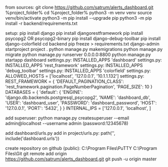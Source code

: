from sources:
git clone https://github.com/satrum/alerts_dashboard.git %project_folder%
cd %project_folder%
python3 -m venv venv
source venv/bin/activate
python3 -m pip install --upgrade pip
python3 -m pip install -r backend/requirements.txt

setup:
pip install django
pip install djangorestframework
pip install psycopg2 OR psycopg2-binary
pip install django-debug-toolbar
pip install django-colorfield
cd backend
pip freeze > requirements.txt
django-admin startproject project .
python manage.py makemigrations
python manage.py migrate
python manage.py runserver 0.0.0.0:8800
python manage.py startapp dashboard
settings.py: INSTALLED_APPS 'dashboard'
settings.py: INSTALLED_APPS 'rest_framework'
settings.py: INSTALLED_APPS 'debug_toolbar'
settings.py: INSTALLED_APPS 'colorfield'
settings.py: ALLOWED_HOSTS = ['localhost', '127.0.0.1', '10.1.1.132']
settings.py:
REST_FRAMEWORK = {
    'DEFAULT_PAGINATION_CLASS': 'rest_framework.pagination.PageNumberPagination',
    'PAGE_SIZE': 10
}
DATABASES = {
    'default': {
        'ENGINE': 'django.db.backends.postgresql_psycopg2',
        'NAME': 'dashboard_db',
        'USER': 'dashboard_user',
        'PASSWORD': 'dashboard_password',
        'HOST': '127.0.0.1',
        'PORT': '5432',
    }
}
INTERNAL_IPS = ['127.0.0.1', 'localhost', ]


add superuser:
python manage.py createsuperuser --email admin@localhost --username admin (password:12345678)

add dashboard/urls.py
add in project/urls.py: path('', include('dashboard.urls'))


create repository on github (public):
C:\Program Files\PuTTY
C:\Program Files\Git
git remote add origin https://github.com/satrum/alerts_dashboard.git
git push -u origin master





